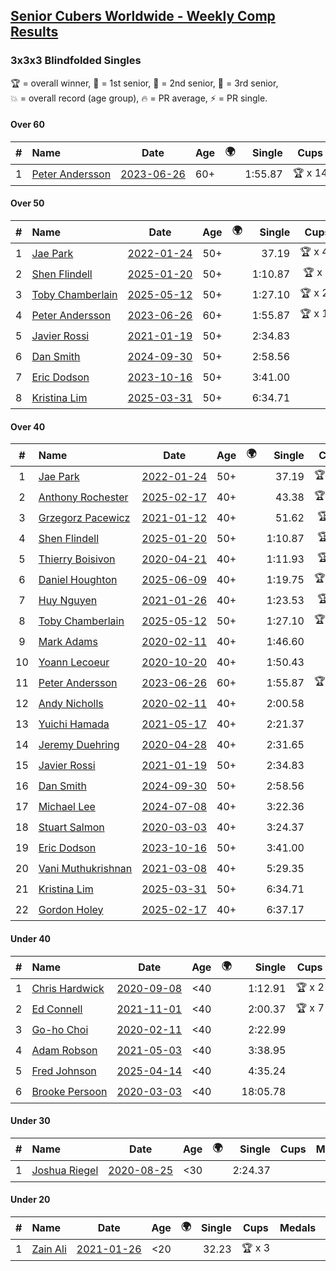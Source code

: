 <style>table {white-space: nowrap;}</style>
<link rel="stylesheet" type="text/css" href="/scw-comp/css/flags.css" />

## [Senior Cubers Worldwide - Weekly Comp Results](/scw-comp/results/)
### 3x3x3 Blindfolded Singles

<span style="white-space: nowrap;">🏆 = overall winner</span>, <span style="white-space: nowrap;">🥇 = 1st senior</span>, <span style="white-space: nowrap;">🥈 = 2nd senior</span>, <span style="white-space: nowrap;">🥉 = 3rd senior</span>, <span style="white-space: nowrap;">💥 = overall record (age group)</span>, <span style="white-space: nowrap;">🔥 = PR average</span>, <span style="white-space: nowrap;">⚡ = PR single</span>.

#### Over 60

| # | Name | Date | Age | 🌍 | Single | Cups | Medals | Achievements | Video |
| :--: | :-- | :--: | :--: | :--: | --: | :--: | :-- | :-- | :-- |
| 1 | [Peter Andersson](../../persons/peter_andersson/333bf.md) | [2023-06-26](../../results/2023-06-26/333bf.md) | 60+ | <i class="flag flag-SE" /> | 1:55.87 | 🏆 x 14 | 🥇 x 16, 🥈 x 14, 🥉 x 6 | 💥 x 8, 🔥 x 3, ⚡ x 7 | [Desktop](https://www.facebook.com/events/1347875969094200/permalink/1350116248870172) / [Mobile](https://m.facebook.com/events/1347875969094200?view=permalink&id=1350116248870172) |

#### Over 50

| # | Name | Date | Age | 🌍 | Single | Cups | Medals | Achievements | Video |
| :--: | :-- | :--: | :--: | :--: | --: | :--: | :-- | :-- | :-- |
| 1 | [Jae Park](../../persons/jae_park/333bf.md) | [2022-01-24](../../results/2022-01-24/333bf.md) | 50+ | <i class="flag flag-US" /> | 37.19 | 🏆 x 47 | 🥇 x 50, 🥈 x 1 | 💥 x 12, 🔥 x 3, ⚡ x 10 | [Desktop](https://www.facebook.com/events/350888393264963/permalink/354157772938025) / [Mobile](https://m.facebook.com/events/350888393264963?view=permalink&id=354157772938025) |
| 2 | [Shen Flindell](../../persons/shen_flindell/333bf.md) | [2025-01-20](../../results/2025-01-20/333bf.md) | 50+ | <i class="flag flag-AU" /> | 1:10.87 | 🏆 x 9 | 🥇 x 9, 🥈 x 7, 🥉 x 6 | 🔥 x 3, ⚡ x 5 | [Desktop](https://www.facebook.com/745394767/videos/2085575741904084) / [Mobile](https://m.facebook.com/745394767/videos/2085575741904084) |
| 3 | [Toby Chamberlain](../../persons/toby_chamberlain/333bf.md) | [2025-05-12](../../results/2025-05-12/333bf.md) | 50+ | <i class="flag flag-AU" /> | 1:27.10 | 🏆 x 22 | 🥇 x 23, 🥈 x 19, 🥉 x 15 | 🔥 x 4, ⚡ x 12 | [Desktop](https://www.facebook.com/events/1722619755355276/permalink/1732087374408514) / [Mobile](https://m.facebook.com/events/1722619755355276?view=permalink&id=1732087374408514) |
| 4 | [Peter Andersson](../../persons/peter_andersson/333bf.md) | [2023-06-26](../../results/2023-06-26/333bf.md) | 60+ | <i class="flag flag-SE" /> | 1:55.87 | 🏆 x 14 | 🥇 x 16, 🥈 x 14, 🥉 x 6 | 💥 x 8, 🔥 x 3, ⚡ x 7 | [Desktop](https://www.facebook.com/events/1347875969094200/permalink/1350116248870172) / [Mobile](https://m.facebook.com/events/1347875969094200?view=permalink&id=1350116248870172) |
| 5 | [Javier Rossi](../../persons/javier_rossi/333bf.md) | [2021-01-19](../../results/2021-01-19/333bf.md) | 50+ | <i class="flag flag-AR" /> | 2:34.83 |  | 🥇 x 1, 🥈 x 2, 🥉 x 7 | 🔥 x 2, ⚡ x 5 | [Desktop](https://www.facebook.com/100000123498724/videos/4282451065102301) / [Mobile](https://m.facebook.com/100000123498724/videos/4282451065102301) |
| 6 | [Dan Smith](../../persons/dan_smith/333bf.md) | [2024-09-30](../../results/2024-09-30/333bf.md) | 50+ | <i class="flag flag-US" /> | 2:58.56 |  | 🥈 x 2, 🥉 x 5 | 🔥 x 1, ⚡ x 6 | [Desktop](https://www.facebook.com/events/1277054103468955/permalink/1283657769475255) / [Mobile](https://m.facebook.com/events/1277054103468955?view=permalink&id=1283657769475255) |
| 7 | [Eric Dodson](../../persons/eric_dodson/333bf.md) | [2023-10-16](../../results/2023-10-16/333bf.md) | 50+ | <i class="flag flag-US" /> | 3:41.00 |  | 🥉 x 1 | ⚡ x 1 | [Desktop](https://www.facebook.com/events/637374055147584/permalink/639501824934807) / [Mobile](https://m.facebook.com/events/637374055147584?view=permalink&id=639501824934807) |
| 8 | [Kristina Lim](../../persons/kristina_lim/333bf.md) | [2025-03-31](../../results/2025-03-31/333bf.md) | 50+ | <i class="flag flag-US" /> | 6:34.71 |  |  | ⚡ x 4 | [Desktop](https://www.facebook.com/events/2866513110195828/permalink/2878561122324360) / [Mobile](https://m.facebook.com/events/2866513110195828?view=permalink&id=2878561122324360) |

#### Over 40

| # | Name | Date | Age | 🌍 | Single | Cups | Medals | Achievements | Video |
| :--: | :-- | :--: | :--: | :--: | --: | :--: | :-- | :-- | :-- |
| 1 | [Jae Park](../../persons/jae_park/333bf.md) | [2022-01-24](../../results/2022-01-24/333bf.md) | 50+ | <i class="flag flag-US" /> | 37.19 | 🏆 x 47 | 🥇 x 50, 🥈 x 1 | 💥 x 12, 🔥 x 3, ⚡ x 10 | [Desktop](https://www.facebook.com/events/350888393264963/permalink/354157772938025) / [Mobile](https://m.facebook.com/events/350888393264963?view=permalink&id=354157772938025) |
| 2 | [Anthony Rochester](../../persons/anthony_rochester/333bf.md) | [2025-02-17](../../results/2025-02-17/333bf.md) | 40+ | <i class="flag flag-AU" /> | 43.38 | 🏆 x 21 | 🥇 x 22, 🥈 x 18, 🥉 x 8 | 💥 x 2, 🔥 x 5, ⚡ x 8 | [Desktop](https://www.facebook.com/events/584866521185796/permalink/593995693606212) / [Mobile](https://m.facebook.com/events/584866521185796?view=permalink&id=593995693606212) |
| 3 | [Grzegorz Pacewicz](../../persons/grzegorz_pacewicz/333bf.md) | [2021-01-12](../../results/2021-01-12/333bf.md) | 40+ | <i class="flag flag-PL" /> | 51.62 | 🏆 x 7 | 🥇 x 7, 🥈 x 11, 🥉 x 3 | 🔥 x 2, ⚡ x 5 | [Desktop](https://www.facebook.com/events/290317685967985/permalink/290420032624417) / [Mobile](https://m.facebook.com/events/290317685967985?view=permalink&id=290420032624417) |
| 4 | [Shen Flindell](../../persons/shen_flindell/333bf.md) | [2025-01-20](../../results/2025-01-20/333bf.md) | 50+ | <i class="flag flag-AU" /> | 1:10.87 | 🏆 x 9 | 🥇 x 9, 🥈 x 7, 🥉 x 6 | 🔥 x 3, ⚡ x 5 | [Desktop](https://www.facebook.com/745394767/videos/2085575741904084) / [Mobile](https://m.facebook.com/745394767/videos/2085575741904084) |
| 5 | [Thierry Boisivon](../../persons/thierry_boisivon/333bf.md) | [2020-04-21](../../results/2020-04-21/333bf.md) | 40+ | <i class="flag flag-FR" /> | 1:11.93 | 🏆 x 3 | 🥇 x 3, 🥈 x 9, 🥉 x 4 | 🔥 x 3, ⚡ x 2 | [Desktop](https://www.facebook.com/events/1312095715657208/permalink/1316281738571939) / [Mobile](https://m.facebook.com/events/1312095715657208?view=permalink&id=1316281738571939) |
| 6 | [Daniel Houghton](../../persons/daniel_houghton/333bf.md) | [2025-06-09](../../results/2025-06-09/333bf.md) | 40+ | <i class="flag flag-CH" /> | 1:19.75 | 🏆 x 13 | 🥇 x 13, 🥈 x 15, 🥉 x 10 | 🔥 x 5, ⚡ x 12 | [Desktop](https://www.facebook.com/events/1930079484462571/permalink/1938970413573478) / [Mobile](https://m.facebook.com/events/1930079484462571?view=permalink&id=1938970413573478) |
| 7 | [Huy Nguyen](../../persons/huy_nguyen/333bf.md) | [2021-01-26](../../results/2021-01-26/333bf.md) | 40+ | <i class="flag flag-CA" /> | 1:23.53 | 🏆 x 3 | 🥇 x 3, 🥈 x 15, 🥉 x 14 | 🔥 x 7, ⚡ x 6 | [Desktop](https://www.facebook.com/events/712047552829208/permalink/715547882479175) / [Mobile](https://m.facebook.com/events/712047552829208?view=permalink&id=715547882479175) |
| 8 | [Toby Chamberlain](../../persons/toby_chamberlain/333bf.md) | [2025-05-12](../../results/2025-05-12/333bf.md) | 50+ | <i class="flag flag-AU" /> | 1:27.10 | 🏆 x 22 | 🥇 x 23, 🥈 x 19, 🥉 x 15 | 🔥 x 4, ⚡ x 12 | [Desktop](https://www.facebook.com/events/1722619755355276/permalink/1732087374408514) / [Mobile](https://m.facebook.com/events/1722619755355276?view=permalink&id=1732087374408514) |
| 9 | [Mark Adams](../../persons/mark_adams/333bf.md) | [2020-02-11](../../results/2020-02-11/333bf.md) | 40+ | <i class="flag flag-GB" /> | 1:46.60 |  | 🥉 x 1 | ⚡ x 1 | [Desktop](https://www.facebook.com/events/173728187264773/permalink/176409236996668) / [Mobile](https://m.facebook.com/events/173728187264773?view=permalink&id=176409236996668) |
| 10 | [Yoann Lecoeur](../../persons/yoann_lecoeur/333bf.md) | [2020-10-20](../../results/2020-10-20/333bf.md) | 40+ | <i class="flag flag-FR" /> | 1:50.43 |  | 🥈 x 1, 🥉 x 1 | 🔥 x 1, ⚡ x 3 | [Desktop](https://www.facebook.com/events/365280181488304/permalink/369891551027167) / [Mobile](https://m.facebook.com/events/365280181488304?view=permalink&id=369891551027167) |
| 11 | [Peter Andersson](../../persons/peter_andersson/333bf.md) | [2023-06-26](../../results/2023-06-26/333bf.md) | 60+ | <i class="flag flag-SE" /> | 1:55.87 | 🏆 x 14 | 🥇 x 16, 🥈 x 14, 🥉 x 6 | 💥 x 8, 🔥 x 3, ⚡ x 7 | [Desktop](https://www.facebook.com/events/1347875969094200/permalink/1350116248870172) / [Mobile](https://m.facebook.com/events/1347875969094200?view=permalink&id=1350116248870172) |
| 12 | [Andy Nicholls](../../persons/andy_nicholls/333bf.md) | [2020-02-11](../../results/2020-02-11/333bf.md) | 40+ | <i class="flag flag-GB" /> | 2:00.58 |  | 🥈 x 2, 🥉 x 3 | 🔥 x 1, ⚡ x 1 | [Desktop](https://www.facebook.com/events/173728187264773/permalink/174217337215858) / [Mobile](https://m.facebook.com/events/173728187264773?view=permalink&id=174217337215858) |
| 13 | [Yuichi Hamada](../../persons/yuichi_hamada/333bf.md) | [2021-05-17](../../results/2021-05-17/333bf.md) | 40+ | <i class="flag flag-JP" /> | 2:21.37 |  | 🥉 x 1 | ⚡ x 1 | [Desktop](https://www.facebook.com/1849183990/videos/10215416741612270) / [Mobile](https://m.facebook.com/1849183990/videos/10215416741612270) |
| 14 | [Jeremy Duehring](../../persons/jeremy_duehring/333bf.md) | [2020-04-28](../../results/2020-04-28/333bf.md) | 40+ | <i class="flag flag-US" /> | 2:31.65 |  | 🥉 x 1 | ⚡ x 3 | [Desktop](https://www.facebook.com/events/534758690547855/permalink/538273463529711) / [Mobile](https://m.facebook.com/events/534758690547855?view=permalink&id=538273463529711) |
| 15 | [Javier Rossi](../../persons/javier_rossi/333bf.md) | [2021-01-19](../../results/2021-01-19/333bf.md) | 50+ | <i class="flag flag-AR" /> | 2:34.83 |  | 🥇 x 1, 🥈 x 2, 🥉 x 7 | 🔥 x 2, ⚡ x 5 | [Desktop](https://www.facebook.com/100000123498724/videos/4282451065102301) / [Mobile](https://m.facebook.com/100000123498724/videos/4282451065102301) |
| 16 | [Dan Smith](../../persons/dan_smith/333bf.md) | [2024-09-30](../../results/2024-09-30/333bf.md) | 50+ | <i class="flag flag-US" /> | 2:58.56 |  | 🥈 x 2, 🥉 x 5 | 🔥 x 1, ⚡ x 6 | [Desktop](https://www.facebook.com/events/1277054103468955/permalink/1283657769475255) / [Mobile](https://m.facebook.com/events/1277054103468955?view=permalink&id=1283657769475255) |
| 17 | [Michael Lee](../../persons/michael_lee/333bf.md) | [2024-07-08](../../results/2024-07-08/333bf.md) | 40+ | <i class="flag flag-US" /> | 3:22.36 |  |  | ⚡ x 1 | [Desktop](https://www.facebook.com/events/1446099522937900/permalink/1452052505675935) / [Mobile](https://m.facebook.com/events/1446099522937900?view=permalink&id=1452052505675935) |
| 18 | [Stuart Salmon](../../persons/stuart_salmon/333bf.md) | [2020-03-03](../../results/2020-03-03/333bf.md) | 40+ | <i class="flag flag-GB" /> | 3:24.37 |  |  | ⚡ x 1 | [Desktop](https://www.facebook.com/events/186820176097844/permalink/188740669239128) / [Mobile](https://m.facebook.com/events/186820176097844?view=permalink&id=188740669239128) |
| 19 | [Eric Dodson](../../persons/eric_dodson/333bf.md) | [2023-10-16](../../results/2023-10-16/333bf.md) | 50+ | <i class="flag flag-US" /> | 3:41.00 |  | 🥉 x 1 | ⚡ x 1 | [Desktop](https://www.facebook.com/events/637374055147584/permalink/639501824934807) / [Mobile](https://m.facebook.com/events/637374055147584?view=permalink&id=639501824934807) |
| 20 | [Vani Muthukrishnan](../../persons/vani_muthukrishnan/333bf.md) | [2021-03-08](../../results/2021-03-08/333bf.md) | 40+ | <i class="flag flag-IN" /> | 5:29.35 |  |  | ⚡ x 1 | [Desktop](https://www.facebook.com/events/903760307058858/permalink/906421063459449) / [Mobile](https://m.facebook.com/events/903760307058858?view=permalink&id=906421063459449) |
| 21 | [Kristina Lim](../../persons/kristina_lim/333bf.md) | [2025-03-31](../../results/2025-03-31/333bf.md) | 50+ | <i class="flag flag-US" /> | 6:34.71 |  |  | ⚡ x 4 | [Desktop](https://www.facebook.com/events/2866513110195828/permalink/2878561122324360) / [Mobile](https://m.facebook.com/events/2866513110195828?view=permalink&id=2878561122324360) |
| 22 | [Gordon Holey](../../persons/gordon_holey/333bf.md) | [2025-02-17](../../results/2025-02-17/333bf.md) | 40+ | <i class="flag flag-US" /> | 6:37.17 |  | 🥈 x 1, 🥉 x 1 | ⚡ x 3 | [Desktop](https://www.facebook.com/766997877/videos/648667391016759) / [Mobile](https://m.facebook.com/766997877/videos/648667391016759) |

#### Under 40

| # | Name | Date | Age | 🌍 | Single | Cups | Medals | Achievements | Video |
| :--: | :-- | :--: | :--: | :--: | --: | :--: | :-- | :-- | :-- |
| 1 | [Chris Hardwick](../../persons/chris_hardwick/333bf.md) | [2020-09-08](../../results/2020-09-08/333bf.md) | <40 | <i class="flag flag-US" /> | 1:12.91 | 🏆 x 2 |  | 🔥 x 6, ⚡ x 6 | [Desktop](https://www.facebook.com/events/255657718878285/permalink/257066415404082) / [Mobile](https://m.facebook.com/events/255657718878285?view=permalink&id=257066415404082) |
| 2 | [Ed Connell](../../persons/ed_connell/333bf.md) | [2021-11-01](../../results/2021-11-01/333bf.md) | <40 | <i class="flag flag-IE" /> | 2:00.37 | 🏆 x 7 |  | 🔥 x 4, ⚡ x 8 | [Desktop](https://www.facebook.com/events/1032479114251866/permalink/1036065803893197) / [Mobile](https://m.facebook.com/events/1032479114251866?view=permalink&id=1036065803893197) |
| 3 | [Go-ho Choi](../../persons/go_ho_choi/333bf.md) | [2020-02-11](../../results/2020-02-11/333bf.md) | <40 | <i class="flag flag-KR" /> | 2:22.99 |  |  | ⚡ x 1 | |
| 4 | [Adam Robson](../../persons/adam_robson/333bf.md) | [2021-05-03](../../results/2021-05-03/333bf.md) | <40 | <i class="flag flag-GB" /> | 3:38.95 |  |  | ⚡ x 1 | [Desktop](https://www.facebook.com/100005428097972/videos/1647281565462764) / [Mobile](https://m.facebook.com/100005428097972/videos/1647281565462764) |
| 5 | [Fred Johnson](../../persons/fred_johnson/333bf.md) | [2025-04-14](../../results/2025-04-14/333bf.md) | <40 | <i class="flag flag-US" /> | 4:35.24 |  |  | 🔥 x 1, ⚡ x 1 | [Desktop](https://www.facebook.com/frederick.g.johnson/videos/1251760616570330) / [Mobile](https://m.facebook.com/frederick.g.johnson/videos/1251760616570330) |
| 6 | [Brooke Persoon](../../persons/brooke_persoon/333bf.md) | [2020-03-03](../../results/2020-03-03/333bf.md) | <40 | <i class="flag flag-US" /> | 18:05.78 |  |  | ⚡ x 1 | [Desktop](https://www.facebook.com/events/186820176097844/permalink/191609515618910) / [Mobile](https://m.facebook.com/events/186820176097844?view=permalink&id=191609515618910) |

#### Under 30

| # | Name | Date | Age | 🌍 | Single | Cups | Medals | Achievements | Video |
| :--: | :-- | :--: | :--: | :--: | --: | :--: | :-- | :-- | :-- |
| 1 | [Joshua Riegel](../../persons/joshua_riegel/333bf.md) | [2020-08-25](../../results/2020-08-25/333bf.md) | <30 | <i class="flag flag-US" /> | 2:24.37 |  |  | 🔥 x 1, ⚡ x 6 | [Desktop](https://www.facebook.com/events/2697073243839990/permalink/2703062579907723) / [Mobile](https://m.facebook.com/events/2697073243839990?view=permalink&id=2703062579907723) |

#### Under 20

| # | Name | Date | Age | 🌍 | Single | Cups | Medals | Achievements | Video |
| :--: | :-- | :--: | :--: | :--: | --: | :--: | :-- | :-- | :-- |
| 1 | [Zain Ali](../../persons/zain_ali/333bf.md) | [2021-01-26](../../results/2021-01-26/333bf.md) | <20 | <i class="flag flag-IN" /> | 32.23 | 🏆 x 3 |  | 💥 x 2, 🔥 x 1, ⚡ x 3 | [Desktop](https://www.facebook.com/100050006134092/videos/237332074610329) / [Mobile](https://m.facebook.com/100050006134092/videos/237332074610329) |


<!-- Global site tag (gtag.js) - Google Analytics -->
<script async src="https://www.googletagmanager.com/gtag/js?id=UA-86348435-3"></script>
<script>window.dataLayer = window.dataLayer || []; function gtag() {dataLayer.push(arguments);} gtag('js', new Date()); gtag('config', 'UA-86348435-3');</script>
